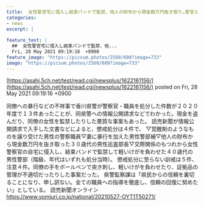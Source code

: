 ```yaml
---
title:  女性警官宅に侵入し結束バンドで監禁、他人の財布から現金数万円抜き取り…警官ら４人懲戒処分  
categories:
- news
excerpt: |
  
feature_text: |
  ##  女性警官宅に侵入し結束バンドで監禁、他...
  Fri, 28 May 2021 09:19:16  +0900
feature_image: "https://picsum.photos/2560/600?image=733"
image: "https://picsum.photos/2560/600?image=733"
---
```


[https://asahi.5ch.net/test/read.cgi/newsplus/1622161156/](https://asahi.5ch.net/test/read.cgi/newsplus/1622161156/)
posted on Fri, 28 May 2021 09:19:16  +0900

<!--more-->

同僚への暴行などの不祥事で香川県警が警察官・職員を処分した件数が２０２０年度で１３件あったことが、同県警への情報公開請求などでわかった。現金を盗んだり、同僚の女性を監禁したりした悪質な事案もあった。 読売新聞が情報公開請求で入手した文書などによると、懲戒処分は４件で、 ▽覚醒剤のようなものを譲り受けた男性の警察職員▽妻に暴行を加えた男性警部補▽他人の財布から現金数万円を抜き取った３０歳代の男性巡査部長▽交際関係のもつれから女性警察官の自宅に侵入し、結束バンドで監禁して軽いけがを負わせた４０歳代の男性警部（階級、年代はいずれも処分当時）。 懲戒処分に至らない訓戒は５件、注意４件。同僚の手をボールペンで突き刺し、軽いけがを負わせたり、証拠品の管理が不適切だったりした事案だった。 県警監察課は「県民からの信頼を裏切ることになり、申し訳ない。全ての職員への指導を徹底し、信頼の回復に努めたい」としている。 読売新聞オンライン https://www.yomiuri.co.jp/national/20210527-OYT1T50271/
